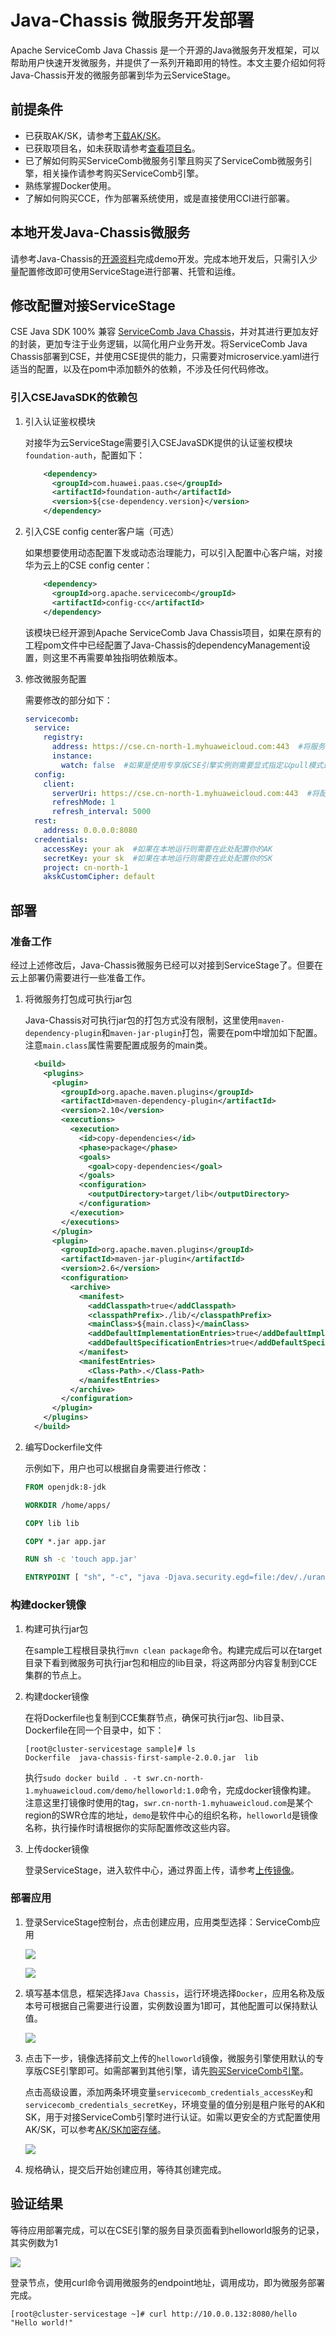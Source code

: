 # Java-Chassis 微服务开发部署

Apache ServiceComb Java Chassis 是一个开源的Java微服务开发框架，可以帮助用户快速开发微服务，并提供了一系列开箱即用的特性。本文主要介绍如何将Java-Chassis开发的微服务部署到华为云ServiceStage。

## 前提条件

- 已获取AK/SK，请参考[下载AK/SK](https://support.huaweicloud.com/usermanual-ca/zh-cn_topic_0046606340.html)。
- 已获取项目名，如未获取请参考[查看项目名](https://support.huaweicloud.com/usermanual-ca/zh-cn_topic_0046606344.html)。
- 已了解如何购买ServiceComb微服务引擎且购买了ServiceComb微服务引擎，相关操作请参考购买ServiceComb引擎。
- 熟练掌握Docker使用。
- 了解如何购买CCE，作为部署系统使用，或是直接使用CCI进行部署。

## 本地开发Java-Chassis微服务

请参考Java-Chassis的[开源资料](https://docs.servicecomb.io/java-chassis/zh_CN/start/first-sample/)完成demo开发。完成本地开发后，只需引入少量配置修改即可使用ServiceStage进行部署、托管和运维。

## 修改配置对接ServiceStage

CSE Java SDK 100% 兼容 [ServiceComb Java Chassis](https://github.com/apache/servicecomb-java-chassis)，并对其进行更加友好的封装，更加专注于业务逻辑，以简化用户业务开发。将ServiceComb Java Chassis部署到CSE，并使用CSE提供的能力，只需要对microservice.yaml进行适当的配置，以及在pom中添加额外的依赖，不涉及任何代码修改。

### 引入CSEJavaSDK的依赖包

1. 引入认证鉴权模块

    对接华为云ServiceStage需要引入CSEJavaSDK提供的认证鉴权模块`foundation-auth`，配置如下：
    ```xml
        <dependency>
          <groupId>com.huawei.paas.cse</groupId>
          <artifactId>foundation-auth</artifactId>
          <version>${cse-dependency.version}</version>
        </dependency>
    ```

2. 引入CSE config center客户端（可选）

    如果想要使用动态配置下发或动态治理能力，可以引入配置中心客户端，对接华为云上的CSE config center：
    ```xml
        <dependency>
          <groupId>org.apache.servicecomb</groupId>
          <artifactId>config-cc</artifactId>
        </dependency>
    ```
    该模块已经开源到Apache ServiceComb Java Chassis项目，如果在原有的工程pom文件中已经配置了Java-Chassis的dependencyManagement设置，则这里不再需要单独指明依赖版本。

3. 修改微服务配置

    需要修改的部分如下：
    ```yaml
    servicecomb:
      service:
        registry:
          address: https://cse.cn-north-1.myhuaweicloud.com:443  #将服务中心地址改为华为云上的地址，此处以北京1的专享版CSE引擎为例
          instance:
            watch: false  #如果是使用专享版CSE引擎实例则需要显式指定以pull模式连接服务中心
      config:
        client:
          serverUri: https://cse.cn-north-1.myhuaweicloud.com:443  #将配置中心地址改为华为云上的地址，此处以北京1的专享版CSE引擎为例
          refreshMode: 1
          refresh_interval: 5000
      rest:
        address: 0.0.0.0:8080
      credentials:
        accessKey: your ak  #如果在本地运行则需要在此处配置你的AK
        secretKey: your sk  #如果在本地运行则需要在此处配置你的SK
        project: cn-north-1
        akskCustomCipher: default
    ```

## 部署

### 准备工作
经过上述修改后，Java-Chassis微服务已经可以对接到ServiceStage了。但要在云上部署仍需要进行一些准备工作。

1. 将微服务打包成可执行jar包

    Java-Chassis对可执行jar包的打包方式没有限制，这里使用`maven-dependency-plugin`和`maven-jar-plugin`打包，需要在pom中增加如下配置。注意`main.class`属性需要配置成服务的main类。
    ```xml
      <build>
        <plugins>
          <plugin>
            <groupId>org.apache.maven.plugins</groupId>
            <artifactId>maven-dependency-plugin</artifactId>
            <version>2.10</version>
            <executions>
              <execution>
                <id>copy-dependencies</id>
                <phase>package</phase>
                <goals>
                  <goal>copy-dependencies</goal>
                </goals>
                <configuration>
                  <outputDirectory>target/lib</outputDirectory>
                </configuration>
              </execution>
            </executions>
          </plugin>
          <plugin>
            <groupId>org.apache.maven.plugins</groupId>
            <artifactId>maven-jar-plugin</artifactId>
            <version>2.6</version>
            <configuration>
              <archive>
                <manifest>
                  <addClasspath>true</addClasspath>
                  <classpathPrefix>./lib/</classpathPrefix>
                  <mainClass>${main.class}</mainClass>
                  <addDefaultImplementationEntries>true</addDefaultImplementationEntries>
                  <addDefaultSpecificationEntries>true</addDefaultSpecificationEntries>
                </manifest>
                <manifestEntries>
                  <Class-Path>.</Class-Path>
                </manifestEntries>
              </archive>
            </configuration>
          </plugin>
        </plugins>
      </build>
    ```

2. 编写Dockerfile文件

    示例如下，用户也可以根据自身需要进行修改：
    ```dockerfile
    FROM openjdk:8-jdk
    
    WORKDIR /home/apps/
    
    COPY lib lib
    
    COPY *.jar app.jar
    
    RUN sh -c 'touch app.jar'
    
    ENTRYPOINT [ "sh", "-c", "java -Djava.security.egd=file:/dev/./urandom -jar -Xmx128m app.jar" ]
    ```

### 构建docker镜像

1. 构建可执行jar包

    在sample工程根目录执行`mvn clean package`命令。构建完成后可以在target目录下看到微服务可执行jar包和相应的lib目录，将这两部分内容复制到CCE集群的节点上。

2. 构建docker镜像

    在将Dockerfile也复制到CCE集群节点，确保可执行jar包、lib目录、Dockerfile在同一个目录中，如下：
    ```
    [root@cluster-servicestage sample]# ls
    Dockerfile  java-chassis-first-sample-2.0.0.jar  lib
    ```
    
    执行`sudo docker build . -t swr.cn-north-1.myhuaweicloud.com/demo/helloworld:1.0`命令，完成docker镜像构建。
    注意这里打镜像时使用的tag，`swr.cn-north-1.myhuaweicloud.com`是某个region的SWR仓库的地址，`demo`是软件中心的组织名称，`helloworld`是镜像名称，执行操作时请根据你的实际配置修改这些内容。

3. 上传docker镜像

    登录ServiceStage，进入软件中心，通过界面上传，请参考[上传镜像](https://support.huaweicloud.com/usermanual-servicestage/servicestage_user_0187.html)。
    
### 部署应用

1. 登录ServiceStage控制台，点击创建应用，应用类型选择：ServiceComb应用

    ![](./create_app_entrance.png)
    
    ![](./select_servicecomb.png)
    
2. 填写基本信息，框架选择`Java Chassis`，运行环境选择`Docker`，应用名称及版本号可根据自己需要进行设置，实例数设置为1即可，其他配置可以保持默认值。

    ![](./deploy_config.png)
    
3. 点击下一步，镜像选择前文上传的`helloworld`镜像，微服务引擎使用默认的专享版CSE引擎即可。如需部署到其他引擎，请先[购买ServiceComb引擎](https://support.huaweicloud.com/usermanual-servicestage/servicestage_user_0140.html#section1)。

    点击高级设置，添加两条环境变量`servicecomb_credentials_accessKey`和`servicecomb_credentials_secretKey`，环境变量的值分别是租户账号的AK和SK，用于对接ServiceComb引擎时进行认证。如需以更安全的方式配置使用AK/SK，可以参考[AK/SK加密存储](https://support.huaweicloud.com/devg-servicestage/cse_03_0088.html)。

    ![](./select_image_and_engine.png)
    
4. 规格确认，提交后开始创建应用，等待其创建完成。

## 验证结果

等待应用部署完成，可以在CSE引擎的服务目录页面看到helloworld服务的记录，其实例数为1

![](./microservice_list.png)

登录节点，使用curl命令调用微服务的endpoint地址，调用成功，即为微服务部署完成。

```
[root@cluster-servicestage ~]# curl http://10.0.0.132:8080/hello
"Hello world!"
```